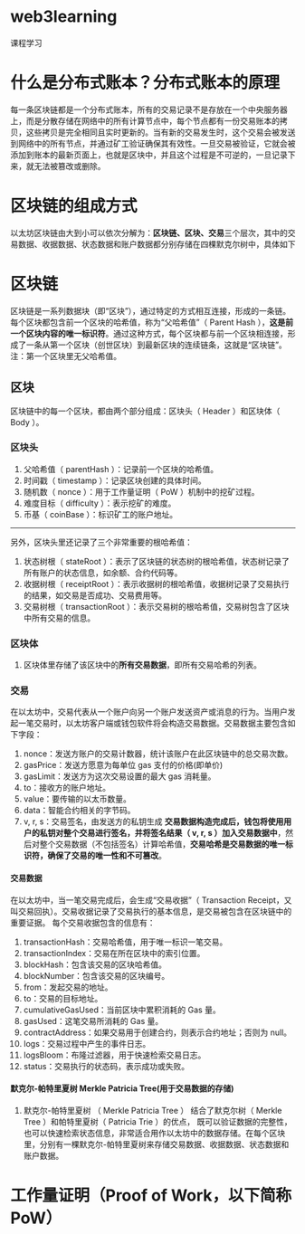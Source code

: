 # web3learning
课程学习

# 什么是分布式账本？分布式账本的原理
每一条区块链都是一个分布式账本，所有的交易记录不是存放在一个中央服务器上，而是分散存储在网络中的所有计算节点中，每个节点都有一份交易账本的拷贝，这些拷贝是完全相同且实时更新的。当有新的交易发生时，这个交易会被发送到网络中的所有节点，并通过矿工验证确保其有效性。一旦交易被验证，它就会被添加到账本的最新页面上，也就是区块中，并且这个过程是不可逆的，一旦记录下来，就无法被篡改或删除。

# 区块链的组成方式
以太坊区块链由大到小可以依次分解为：**区块链、区块、交易**三个层次，其中的交易数据、收据数据、状态数据和账户数据都分别存储在四棵默克尔树中，具体如下

# 区块链
区块链是一系列数据块（即“区块”），通过特定的方式相互连接，形成的一条链。每个区块都包含前一个区块的哈希值，称为“父哈希值”（ Parent Hash ），**这是前一个区块内容的唯一标识符**。通过这种方式，每个区块都与前一个区块相连接，形成了一条从第一个区块（创世区块）到最新区块的连续链条，这就是“区块链”。注：第一个区块里无父哈希值。

## 区块
区块链中的每一个区块，都由两个部分组成：区块头（ Header ）和区块体（ Body ）。

### 区块头

1. 父哈希值（ parentHash ）：记录前一个区块的哈希值。
2. 时间戳（ timestamp ）：记录区块创建的具体时间。
3. 随机数（ nonce ）：用于工作量证明（ PoW ）机制中的挖矿过程。
4. 难度目标（ difficulty ）：表示挖矿的难度。
5. 币基（ coinBase ）：标识矿工的账户地址。
*********************************************
另外，区块头里还记录了三个非常重要的根哈希值：
1. 状态树根（ stateRoot ）：表示了区块链的状态树的根哈希值，状态树记录了所有账户的状态信息，如余额、合约代码等。
2. 收据树根（ receiptRoot ）：表示收据树的根哈希值，收据树记录了交易执行的结果，如交易是否成功、交易费用等。
3. 交易树根（ transactionRoot ）：表示交易树的根哈希值，交易树包含了区块中所有交易的信息。

### 区块体
1. 区块体里存储了该区块中的**所有交易数据**，即所有交易哈希的列表。

### 交易
在以太坊中，交易代表从一个账户向另一个账户发送资产或消息的行为。当用户发起一笔交易时，以太坊客户端或钱包软件将会构造交易数据。交易数据主要包含如下字段：
1. nonce：发送方账户的交易计数器，统计该账户在此区块链中的总交易次数。
2. gasPrice：发送方愿意为每单位 gas 支付的价格(即单价)
3. gasLimit：发送方为这次交易设置的最大 gas 消耗量。
4. to：接收方的账户地址。
5. value：要传输的以太币数量。
6. data：智能合约相关的字节码。
7. v, r, s：交易签名，由发送方的私钥生成
**交易数据构造完成后，钱包将使用用户的私钥对整个交易进行签名，并将签名结果（ v, r, s ）加入交易数据中**，然后对整个交易数据（不包括签名）计算哈希值，**交易哈希是交易数据的唯一标识符，确保了交易的唯一性和不可篡改**。

#### 交易数据
在以太坊中，当一笔交易完成后，会生成“交易收据”（ Transaction Receipt，又叫交易回执）。交易收据记录了交易执行的基本信息，是交易被包含在区块链中的重要证据。
每个交易收据包含的信息有：
1. transactionHash：交易哈希值，用于唯一标识一笔交易。
2. transactionIndex：交易在所在区块中的索引位置。
3. blockHash：包含该交易的区块哈希值。
4. blockNumber：包含该交易的区块编号。
5. from：发起交易的地址。
6. to：交易的目标地址。
7. cumulativeGasUsed：当前区块中累积消耗的 Gas 量。
8. gasUsed：这笔交易所消耗的 Gas 量。
9. contractAddress：如果交易用于创建合约，则表示合约地址；否则为 null。
10. logs：交易过程中产生的事件日志。
11. logsBloom：布隆过滤器，用于快速检索交易日志。
12. status：交易执行的状态码，表示成功或失败。

#### 默克尔-帕特里夏树 Merkle Patricia Tree(用于交易数据的存储)
1. 默克尔-帕特里夏树 （ Merkle Patricia Tree ） 结合了默克尔树（ Merkle Tree ）和帕特里夏树（ Patricia Trie ）的优点，
既可以验证数据的完整性，也可以快速检索状态信息，非常适合用作以太坊中的数据存储。在每个区块里，分别有一棵默克尔-帕特里夏树来存储交易数据、收据数据、状态数据和账户数据。

# 工作量证明（Proof of Work，以下简称 PoW）








